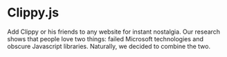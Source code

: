 # Clippy.js

Add Clippy or his friends to any website for instant nostalgia.
Our research shows that people love two things: failed Microsoft technologies and obscure Javascript libraries.
Naturally, we decided to combine the two.
